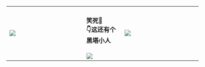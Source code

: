 <table>
  <tbody>
    <tr>
      <td width="40%">
        <img src="https://github-readme-stats.vercel.app/api?username=george-chou&hide_rank=true&show_icons=false&theme=dracula&hide=contribs" />
      </td>
      <td width="20%">
        <h4>笑死🤣<br>👇这还有个黑塔小人</h4>
        <img src="https://github.com/george-chou/george-chou/assets/20459298/7aa69819-64eb-4095-a773-ef0905519c94" /img>
      </td>
      <td width="40%">
        <img src="https://github-readme-stats.vercel.app/api/top-langs/?username=george-chou&langs_count=6&layout=compact&theme=dracula" /img>
      </td>
    </tr>
  </tbody>
</table>
